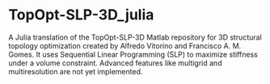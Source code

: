 # TopOpt-SLP-3D_julia
A Julia translation of the TopOpt-SLP-3D Matlab repository for 3D structural topology optimization created by Alfredo Vitorino and Francisco A. M. Gomes. It uses Sequential Linear Programming (SLP) to maximize stiffness under a volume constraint. Advanced features like multigrid and multiresolution are not yet implemented.
